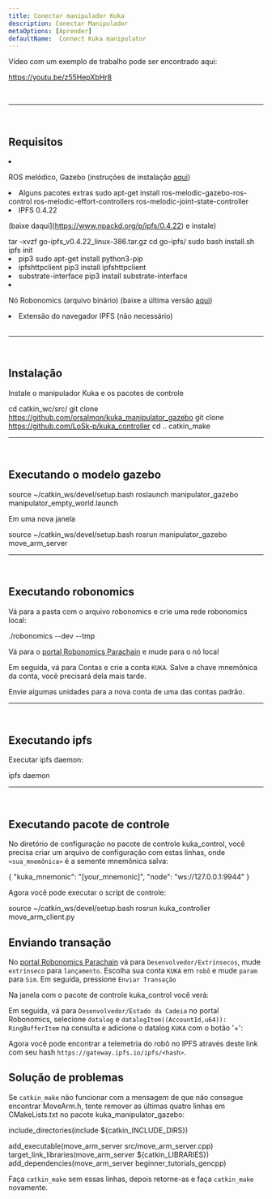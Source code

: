 ```yaml
---
title: Conectar manipulador Kuka
description: Conectar Manipulador
metaOptions: [Aprender]
defaultName:  Connect Kuka manipulator
---
```


Vídeo com um exemplo de trabalho pode ser encontrado aqui:

https://youtu.be/z55HepXbHr8

<br/>

***

<br/>

## Requisitos

<List>

<li class="flex">

ROS melódico, Gazebo (instruções de instalação [aqui](http://wiki.ros.org/melodic/Instalação/Ubuntu))
</li>

<li>Alguns pacotes extras

<LessonCodeWrapper language="bash" codeClass="big-code">
sudo apt-get install ros-melodic-gazebo-ros-control ros-melodic-effort-controllers ros-melodic-joint-state-controller
</LessonCodeWrapper>

</li>

<li> IPFS 0.4.22 

(baixe daqui](https://www.npackd.org/p/ipfs/0.4.22) e instale)

<LessonCodeWrapper language="bash" codeClass="big-code">
tar -xvzf go-ipfs_v0.4.22_linux-386.tar.gz
cd go-ipfs/
sudo bash install.sh
ipfs init
</LessonCodeWrapper>

</li>

<li>pip3

<LessonCodeWrapper language="bash">
sudo apt-get install python3-pip
</LessonCodeWrapper>

</li>

<li>ipfshttpclient

<LessonCodeWrapper language="bash">
pip3 install ipfshttpclient
</LessonCodeWrapper>

</li>

<li>substrate-interface

<LessonCodeWrapper language="bash">
pip3 install substrate-interface
</LessonCodeWrapper>

</li>

<li class="flex">

Nó Robonomics (arquivo binário) (baixe a última versão [aqui](https://github.com/airalab/robonomics/releases))

</li>

<li>Extensão do navegador IPFS (não necessário)</li>

</List>

<br/>

***

<br/>

## Instalação
Instale o manipulador Kuka e os pacotes de controle

<LessonCodeWrapper language="bash" codeClass="big-code">cd catkin_wc/src/
git clone https://github.com/orsalmon/kuka_manipulator_gazebo
git clone https://github.com/LoSk-p/kuka_controller
cd ..
catkin_make</LessonCodeWrapper>

***

<br/>

## Executando o modelo gazebo

<LessonCodeWrapper language="bash" codeClass="big-code">
source ~/catkin_ws/devel/setup.bash
roslaunch manipulator_gazebo manipulator_empty_world.launch
</LessonCodeWrapper>

Em uma nova janela

<LessonCodeWrapper language="bash">
source ~/catkin_ws/devel/setup.bash
rosrun manipulator_gazebo move_arm_server
</LessonCodeWrapper>

<LessonImages imageClasses="mb" src="kuka/1.png" alt="model"/>

***

<br/>

## Executando robonomics
Vá para a pasta com o arquivo robonomics e crie uma rede robonomics local:

<LessonCodeWrapper language="bash">
./robonomics --dev --tmp
</LessonCodeWrapper>

<LessonImages imageClasses="mb" src="kuka/robonomics.png" alt="robonomics"/>

Vá para o [portal Robonomics Parachain](https://polkadot.js.org/apps/?rpc=wss%3A%2F%2Fkusama.rpc.robonomics.network%2F#/) e mude para o nó local

<LessonImages imageClasses="mb" src="kuka/local.png" alt="local"/>

Em seguida, vá para Contas e crie a conta `KUKA`. Salve a chave mnemônica da conta, você precisará dela mais tarde. 


<LessonImages imageClasses="mb" src="kuka/create_acc.png" alt="acc"/>

Envie algumas unidades para a nova conta de uma das contas padrão.

<LessonImages imageClasses="mb" src="kuka/send_money.png" alt="accs"/>

***
<br/>

## Executando ipfs
Executar ipfs daemon:

<LessonCodeWrapper language="bash">
ipfs daemon
</LessonCodeWrapper>

***

</br>

## Executando pacote de controle
No diretório de configuração no pacote de controle kuka_control, você precisa criar um arquivo de configuração com estas linhas, onde `<sua_mnemônica>` é a semente mnemônica salva:

<LessonCodeWrapper language="bash">
{
    "kuka_mnemonic": "[your_mnemonic]",
    "node": "ws://127.0.0.1:9944"
}
</LessonCodeWrapper>


Agora você pode executar o script de controle:

<LessonCodeWrapper language="bash">
source ~/catkin_ws/devel/setup.bash
rosrun kuka_controller move_arm_client.py
</LessonCodeWrapper>

<LessonImages imageClasses="mb" src="kuka/run.png" alt="control"/>

## Enviando transação
No [portal Robonomics Parachain](https://polkadot.js.org/apps/?rpc=wss%3A%2F%2Fkusama.rpc.robonomics.network%2F#/) vá para `Desenvolvedor/Extrínsecos`, mude `extrínseco` para `lançamento`. Escolha sua conta `KUKA` em `robô` e mude `param` para `Sim`. Em seguida, pressione `Enviar Transação`

<LessonImages imageClasses="mb" src="kuka/launch.png" alt="transaction"/>

Na janela com o pacote de controle kuka_control você verá:

<LessonImages imageClasses="mb" src="kuka/res.png" alt="done"/>

Em seguida, vá para `Desenvolvedor/Estado da Cadeia` no portal Robonomics, selecione `datalog` e `datalogItem((AccountId,u64)): RingBufferItem` na consulta e adicione o datalog `KUKA` com o botão '+':

<LessonImages imageClasses="mb" src="kuka/datalog.png" alt="datalog"/>

Agora você pode encontrar a telemetria do robô no IPFS através deste link com seu hash `https://gateway.ipfs.io/ipfs/<hash>`.

## Solução de problemas

Se `catkin_make` não funcionar com a mensagem de que não consegue encontrar MoveArm.h, tente remover as últimas quatro linhas em CMakeLists.txt no pacote kuka_manipulator_gazebo:

<LessonCodeWrapper language="yaml">
include_directories(include ${catkin_INCLUDE_DIRS})

add_executable(move_arm_server src/move_arm_server.cpp)
target_link_libraries(move_arm_server ${catkin_LIBRARIES})
add_dependencies(move_arm_server beginner_tutorials_gencpp)
</LessonCodeWrapper>

Faça `catkin_make` sem essas linhas, depois retorne-as e faça `catkin_make` novamente.